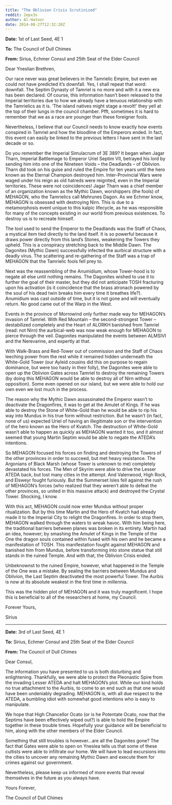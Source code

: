 ```yaml
---
title: "The Oblivion Crisis Scrutinized"
reddit: 2epx3s
author: Al-Hatoor
date: 2014-08-27T12:32:20Z
---
```


**Date:** 1st of Last Seed, 4E 1

**To:** The Council of Dull Chimes

**From:** Sirius, Echmer Consul and 25th Seat of the Elder Council

Dear Yneslian Brethren,

Our race never was great believers in the Tamrielic Empire, but even we could not have predicted it’s downfall. Yes, I shall repeat that word: downfall. The Septim Dynasty of Tamriel is no more and with it a new era has been declared. Of course, this information hasn’t been released to the Imperial territories due to how we already have a tenuous relationship with the Tamrielics as it is. ‘The island natives might stage a revolt!’ they yell at the top of their lungs in the council chamber. Pfft, sometimes it is hard to remember that we as a race are younger than these foreigner fools.

Nevertheless, I believe that our Council needs to know exactly how events conspired in Tamriel and how the bloodline of the Emperors ended. In fact, this event can easily be linked to the previous letters I have sent in the last decade or so.

Do you remember the Imperial Simulacrum of 3E 389? It began when Jagar Tharn, Imperial Battlemage to Emperor Uriel Septim VII, betrayed his lord by sending him into one of the Nineteen Voids – the Deadlands – of Oblivion. Tharn did took on his guise and ruled the Empire for ten years until the hero known as the Eternal Champion destroyed him. Inter-Provincial Wars were waged under his reign as old hatreds were reignited, even in the Imperial territories. These were not coincidences! Jagar Tharn was a chief member of an organization known as the Mythic Dawn, worshippers (the fools) of MEHAGON, who the Tamrielics call Mehrunes Dagon. As we Echmer know, MEHAGON is obsessed with destroying Nirn. This is due to a metamorphosis event unique to this kalpic lifecycle, as he was responsible for many of the concepts existing in our world from previous existences. To destroy us is to recreate himself.

The tool used to send the Emperor to the Deadlands was the Staff of Chaos, a mystical item tied directly to the land itself. It is so powerful because it draws power directly from this land’s Stones, weakening the Towers they upheld. This is a conspiracy stretching back to the Middle Dawn. The Dagonites (Mythic Dawn) successfully infected the aurbical structure with a deadly virus. The scattering and re-gathering of the Staff was a trap of MEHAGON that the Tamrielic fools fell prey to.

Next was the reassembling of the Anumidium, whose Tower-hood is to negate all else until nothing remains. The Dagonites wished to use it to further the goal of their master, but they did not anticipate TOSH fracturing upon his activation (is it coincidence that the brass atronach powered by the soul of his dead twin breaks him every time it breathes life?). Anumidium was cast outside of time, but it is not gone and will eventually return. No good came out of the Warp in the West.

Events in the province of Morrowind only further made way for MEHAGON’s invasion of Tamriel. With Red Mountain – the second-strongest Tower – destabilized completely and the Heart of ALORKH banished from Tamriel (read: not Nirn) the aurbical-web was now weak enough for MEHAGON to pierce through the veil. Dagonites manipulated the events between ALMSIVI and the Nerevarine, and expertly at that.

With Walk-Brass and Red-Tower out of commission and the Staff of Chaos leeching power from the rest while it remained hidden underneath the White-Gold Tower (our Ayleid cousins did this on purpose to regain dominance, but were too hasty in their folly), the Dagonites were able to open up the Oblivion Gates across Tamriel to destroy the remaining Towers (by doing this MEHAGON would be able to destroy all of Nirn without opposition). Some even opened on our island, but we were able to hold our own even we lost much in the process.

The reason why the Mythic Dawn assassinated the Emperor wasn’t to deactivate the Dragonfires, it was to get at the Amulet of Kings. If he was able to destroy the Stone of White-Gold than he would be able to rip his way into Mundus in his true form without restriction. But he wasn’t (in fact, none of us) expected Uriel of having an illegitimate son or the intervention of the hero known as the Hero of Kvatch. The destruction of White-Gold wasn’t able to happen as quickly as MEHAGON wanted it too, and it almost seemed that young Martin Septim would be able to negate the ATEDA’s intentions.

So MEHAGON focused his forces on finding and destroying the Towers of the other provinces in order to succeed, but met heavy resistance. The Argonians of Black Marsh (whose Tower is unknown to me) completely devastated his forces. The Men of Skyrim were able to drive the Lesser ATEDA back, but lost many cities in the attempt. And Valenwood, High Rock, and Elsweyr fought furiously. But the Summerset Isles fell against the rush of MEHAGON’s forces (who realized that they weren’t able to defeat the other provinces, so united in this massive attack) and destroyed the Crystal Tower. Shocking, I know.

With this act, MEHAGON could now enter Mundus without proper ritualization. But by this time Martin and the Hero of Kvatch had already made it to the Imperial City to relight the Dragonfires. In order to stop them, MEHAGON walked through the waters to wreak havoc. With him being here, the traditional barriers between planes was broken in its entirety. Martin had an idea, however; by smashing the Amulet of Kings in the Temple of the One the dragon souls contained within fused with his own and he became a manifestation of TOSH. This manifestation fought against MEHAGON and banished him from Mundus, before transforming into stone statue that still stands in the ruined Temple. And with that, the Oblivion Crisis ended.

Unbeknownst to the ruined Empire, however, what happened in the Temple of the One was a mistake. By sealing the barriers between Mundus and Oblivion, the Last Septim deactivated the most powerful Tower. The Aurbis is now at its absolute weakest in the first time in millennia.

This was the hidden plot of MEHAGON and it was truly magnificent. I hope this is beneficial to all of the researchers at home, my Council.

Forever Yours,

Sirius
___________________________________________________________

**Date:** 3rd of Last Seed, 4E 1

**To:** Sirius, Echmer Consul and 25th Seat of the Elder Council

**From:** The Council of Dull Chimes

Dear Consul,

The information you have presented to us is both disturbing and enlightening. Thankfully, we were able to protect the Pleonastic Spire from the invading Lesser ATEDA and halt MEHAGON’s plot. While our kind holds no true attachment to the Aurbis, to come to an end such as that one would have been undeniably degrading. MEHAGON is, with all due respect to the ATEDA, a bumbling idiot with somewhat good intentions who is easy to manipulate.

We hope that High Chancellor Ocato (or is he Potentate Ocato, now that the Septims have been effectively wiped out?) is able to hold the Empire together in these trouble times. Hopefully your guidance will be beneficial to him, along with the other members of the Elder Council.

Something that still troubles is however…are all the Dagonites gone? The fact that Gates were able to open on Yneslea tells us that some of these cultists were able to infiltrate our home. We will have to lead excursions into the cities to uncover any remaining Mythic Dawn and execute them for crimes against our government.

Nevertheless, please keep us informed of more events that reveal themselves in the future as you always have.

Yours Forever,

The Council of Dull Chimes
